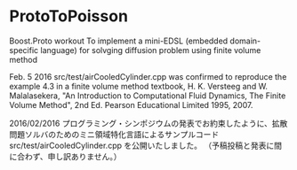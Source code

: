 # ProtoToPoisson
Boost.Proto workout To implement a mini-EDSL (embedded domain-specific language) for solvging diffusion problem using finite volume method

Feb. 5 2016
src/test/airCooledCylinder.cpp was confirmed to reproduce the example 4.3 in a finite volume method textbook, 
H. K. Versteeg and W. Malalasekera,
"An Introduction  to Computational Fluid Dynamics, The Finite Volume Method", 2nd Ed.
 Pearson Educational Limited 1995, 2007.

2016/02/2016
プログラミング・シンポジウムの発表でお約束したように、拡散問題ソルバのためのミニ領域特化言語によるサンプルコード
src/test/airCooledCylinder.cpp
を公開いたしました。
（予稿投稿と発表に間に合わず、申し訳ありません。）
